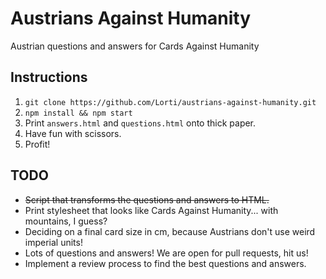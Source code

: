 # Austrians Against Humanity

Austrian questions and answers for Cards Against Humanity

## Instructions
1. `git clone https://github.com/Lorti/austrians-against-humanity.git`
1. `npm install && npm start`
1. Print `answers.html` and `questions.html` onto thick paper.
1. Have fun with scissors.
1. Profit!

## TODO
* ~~Script that transforms the questions and answers to HTML.~~
* Print stylesheet that looks like Cards Against Humanity... with mountains, I guess?
* Deciding on a final card size in cm, because Austrians don't use weird imperial units!
* Lots of questions and answers! We are open for pull requests, hit us!
* Implement a review process to find the best questions and answers.
